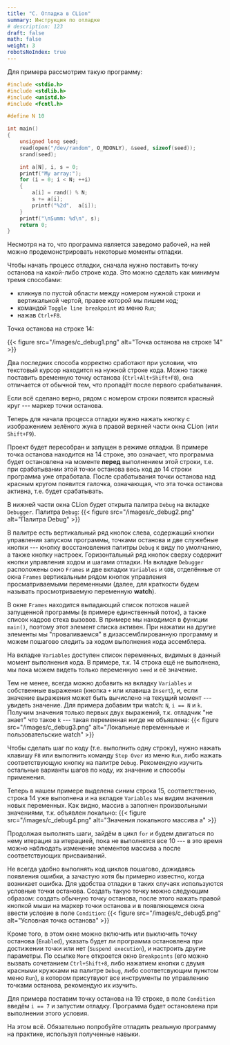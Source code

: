 ```yaml
---
title: "C. Отладка в CLion"
summary: Инструкция по отладке
# description: 123
draft: false
math: false
weight: 3
robotsNoIndex: true
---
```


Для примера рассмотрим такую программу:
```c
#include <stdio.h>
#include <stdlib.h>
#include <unistd.h>
#include <fcntl.h>

#define N 10

int main()
{
    unsigned long seed;
    read(open("/dev/random", O_RDONLY), &seed, sizeof(seed));
    srand(seed);

    int a[N], i, s = 0;
    printf("My array:");
    for (i = 0; i < N; ++i)
    {
        a[i] = rand() % N;
        s += a[i];
        printf("%2d",  a[i]);
    }
    printf("\nSumm: %d\n", s);
    return 0;
}
```
Несмотря на то, что программа является заведомо рабочей, на ней можно продемонстрировать некоторые моменты отладки.

Чтобы начать процесс отладки, сначала нужно поставить точку останова на какой-либо строке кода. Это можно сделать как минимум тремя способами:
* кликнув по пустой области между номером нужной строки и вертикальной чертой, правее которой мы пишем код;
* командой `Toggle line breakpoint` из меню `Run`;
* нажав `Ctrl+F8`.

Точка останова на строке 14:

{{< figure src="/images/c_debug1.png" alt="Точка останова на строке 14" >}}

Два последних способа корректно сработают при условии, что текстовый курсор находится на нужной строке кода. Можно также поставить временную точку останова (`Ctrl+Alt+Shift+F8`), она отличается от обычной тем, что пропадёт после первого срабатывания.

Если всё сделано верно, рядом с номером строки появится красный круг --- маркер точки останова.

Теперь для начала процесса отладки нужно нажать кнопку с изображением зелёного жука в правой верхней части окна CLion (или `Shift+F9`).

Проект будет пересобран и запущен в режиме отладки. В примере точка останова находится на 14 строке, это означает, что программа будет остановлена на моменте **перед** выполнением этой строки, т.е. при срабатывании этой точки останова весь код до 14 строки программа уже отработала. После срабатывания точки останова над красным кругом появится галочка, означающая, что эта точка останова активна, т.е. будет срабатывать.

В нижней части окна CLion будет открыта палитра `Debug` на вкладке `Debugger`. Палитра `Debug`:
{{< figure src="/images/c_debug2.png" alt="Палитра Debug" >}}

В палитре есть вертикальный ряд кнопок слева, содержащий кнопки управления запуском программы, точками останова и две служебные кнопки --- кнопку восстановления палитры `Debug` к виду по умолчанию, а также кнопку настроек.
Горизонтальный ряд кнопок сверху содержит кнопки управления ходом и шагами отладки.	На вкладке `Debugger` расположены окно `Frames` и две вкладки `Variables` и `GDB`, отделённые от окна `Frames` вертикальным рядом кнопок управления просматриваемыми переменными (далее, для краткости будем называть просмотриваемую переменную **watch**).

В окне `Frames` находится выпадающий список потоков нашей запущенной программы (в примере единственный поток), а также список кадров стека вызовов. В примере мы находимся в функции `main()`, поэтому этот элемент списка активен. При нажатии на другие элементы мы "проваливаемся" в дизассемблированную программу и можем пошагово следить за ходом выполнения кода ассемблера. 

На вкладке `Variables` доступен список переменных, видимых в данный момент выполнения кода. В примере, т.к. 14 строка ещё не выполнена, мы пока можем видеть только переменную `seed` и её значение.

Тем не менее, всегда можно добавить на вкладку `Variables` и собственные выражения (кнопка `+` или клавиша `Insert`), и, если значение выражения может быть вычислено на текущий момент --- увидеть значение. Для примера добавим три watch: `N`, `i == N` и `k`. Получим значения только первых двух выражений, т.к. отладчик "не знает" что такое `k` --- такая переменная нигде не объявлена:
{{< figure src="/images/c_debug3.png" alt="Локальные переменныые и пользовательские watch" >}}

Чтобы сделать шаг по коду (т.е. выполнить одну строку), нужно нажать клавишу `F8` или выполнить команду `Step Over` из меню `Run`, либо нажать соответствующую кнопку на палитре `Debug`. Рекомендую изучить остальные варианты шагов по коду, их значение и способы применения.

Теперь в нашем примере выделена синим строка 15, соответственно, строка 14 уже выполнена и на вкладке `Variables` мы видим значения новых переменных. Как видно, массив `a` заполнен произвольными значениями, т.к. объявлен локально:
{{< figure src="/images/c_debug4.png" alt="Значения локального массива a" >}}

Продолжая выполнять шаги, зайдём в цикл `for` и будем двигаться по нему итерация за итерацией, пока не выполнятся все 10 --- в это время можно наблюдать изменение элементов массива `a` после соответствующих присваиваний.

Не всегда удобно выполнять код циклов пошагово, дожидаясь появления ошибки, а зачастую хотя бы примерно известно, когда возникает ошибка. Для удобства отладки в таких случаях используются условные точки останова. Создать такую точку можно следующим образом: создать обычную точку останова, после этого нажать правой кнопкой мыши на маркер точки останова и в появляющемся окна ввести условие в поле `Condition`:
{{< figure src="/images/c_debug5.png" alt="Условная точка останова" >}}

Кроме того, в этом окне можно включить или выключить точку останова (`Enabled`), указать будет ли программа остановлена при достижении точки или нет (`Suspend execution`), и настроить другие параметры. По ссылке `More` откроется окно `Breakpoints` (его можно вызвать сочетанием `Ctrl+Shift+8`, либо нажатием кнопки с двумя красными кружками на палитре `Debug`, либо соответсвующим пунктом меню `Run`), в котором присутвуют все инструменты по управлению точками останова, рекомендую их изучить.

Для примера поставим точку останова на 19 строке, в поле `Condition` введём `i == 7` и запустим отладку. Программа будет остановлена при выполнении этого условия.

На этом всё. Обязательно попробуйте отладить реальную программу на практике, используя полученные навыки.
